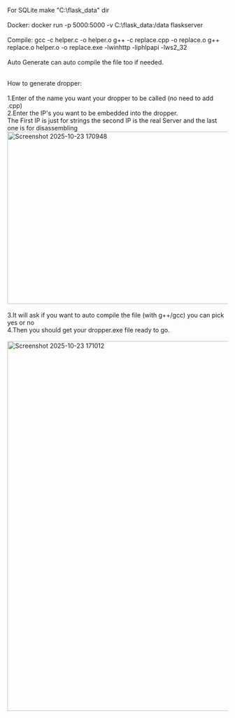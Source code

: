 For SQLite make "C:\flask_data" dir <br><br>
Docker: docker run -p 5000:5000 -v C:\flask_data:/data flaskserver <br><br>
Compile: gcc -c helper.c -o helper.o g++ -c replace.cpp -o replace.o g++ replace.o helper.o -o replace.exe -lwinhttp -liphlpapi -lws2_32 <br><br>
Auto Generate can auto compile the file too if needed.<br><br>

How to generate dropper:<br><br>
1.Enter of the name you want your dropper to be called (no need to add .cpp)<br>
2.Enter the IP's you want to be embedded into the dropper.<br>
  The First IP is just for strings the second IP is the real Server and the last one is for disassembling
<br>
<img width="1165" height="393" alt="Screenshot 2025-10-23 170948" src="https://github.com/user-attachments/assets/38b21f69-4def-4c20-820f-edf0f9452495" />
<br>
<br>
3.It will ask if you want to auto compile the file (with g++/gcc) you can pick yes or no<br>
4.Then you should get your dropper.exe file ready to go.
<br>
<br>
<img width="1601" height="844" alt="Screenshot 2025-10-23 171012" src="https://github.com/user-attachments/assets/56bfd550-9012-4b37-a6bd-c22aed424c3b" />
